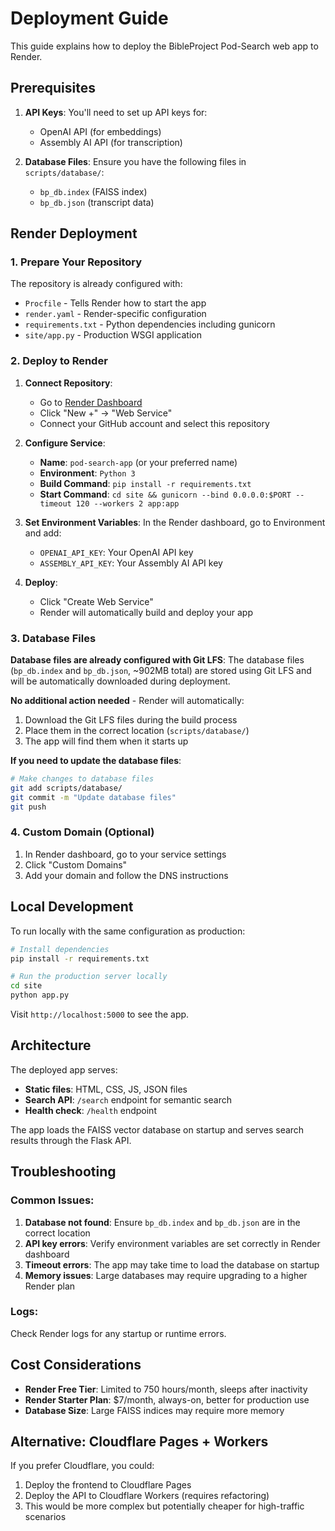 # Deployment Guide

This guide explains how to deploy the BibleProject Pod-Search web app to Render.

## Prerequisites

1. **API Keys**: You'll need to set up API keys for:
   - OpenAI API (for embeddings)
   - Assembly AI API (for transcription)

2. **Database Files**: Ensure you have the following files in `scripts/database/`:
   - `bp_db.index` (FAISS index)
   - `bp_db.json` (transcript data)

## Render Deployment

### 1. Prepare Your Repository

The repository is already configured with:
- `Procfile` - Tells Render how to start the app
- `render.yaml` - Render-specific configuration
- `requirements.txt` - Python dependencies including gunicorn
- `site/app.py` - Production WSGI application

### 2. Deploy to Render

1. **Connect Repository**:
   - Go to [Render Dashboard](https://dashboard.render.com)
   - Click "New +" → "Web Service"
   - Connect your GitHub account and select this repository

2. **Configure Service**:
   - **Name**: `pod-search-app` (or your preferred name)
   - **Environment**: `Python 3`
   - **Build Command**: `pip install -r requirements.txt`
   - **Start Command**: `cd site && gunicorn --bind 0.0.0.0:$PORT --timeout 120 --workers 2 app:app`

3. **Set Environment Variables**:
   In the Render dashboard, go to Environment and add:
   - `OPENAI_API_KEY`: Your OpenAI API key
   - `ASSEMBLY_API_KEY`: Your Assembly AI API key

4. **Deploy**:
   - Click "Create Web Service"
   - Render will automatically build and deploy your app

### 3. Database Files

**Database files are already configured with Git LFS**: The database files (`bp_db.index` and `bp_db.json`, ~902MB total) are stored using Git LFS and will be automatically downloaded during deployment.

**No additional action needed** - Render will automatically:
1. Download the Git LFS files during the build process
2. Place them in the correct location (`scripts/database/`)
3. The app will find them when it starts up

**If you need to update the database files**:
```bash
# Make changes to database files
git add scripts/database/
git commit -m "Update database files"
git push
```

### 4. Custom Domain (Optional)

1. In Render dashboard, go to your service settings
2. Click "Custom Domains"
3. Add your domain and follow the DNS instructions

## Local Development

To run locally with the same configuration as production:

```bash
# Install dependencies
pip install -r requirements.txt

# Run the production server locally
cd site
python app.py
```

Visit `http://localhost:5000` to see the app.

## Architecture

The deployed app serves:
- **Static files**: HTML, CSS, JS, JSON files
- **Search API**: `/search` endpoint for semantic search
- **Health check**: `/health` endpoint

The app loads the FAISS vector database on startup and serves search results through the Flask API.

## Troubleshooting

### Common Issues:

1. **Database not found**: Ensure `bp_db.index` and `bp_db.json` are in the correct location
2. **API key errors**: Verify environment variables are set correctly in Render dashboard
3. **Timeout errors**: The app may take time to load the database on startup
4. **Memory issues**: Large databases may require upgrading to a higher Render plan

### Logs:
Check Render logs for any startup or runtime errors.

## Cost Considerations

- **Render Free Tier**: Limited to 750 hours/month, sleeps after inactivity
- **Render Starter Plan**: $7/month, always-on, better for production use
- **Database Size**: Large FAISS indices may require more memory

## Alternative: Cloudflare Pages + Workers

If you prefer Cloudflare, you could:
1. Deploy the frontend to Cloudflare Pages
2. Deploy the API to Cloudflare Workers (requires refactoring)
3. This would be more complex but potentially cheaper for high-traffic scenarios
